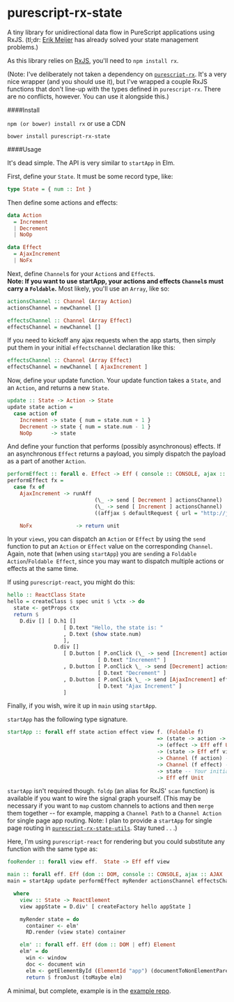# purescript-rx-state

A tiny library for unidirectional data flow in PureScript applications using RxJS.  (tl;dr: [Erik Meijer](https://en.wikipedia.org/wiki/Erik_Meijer_(computer_scientist)) has already solved your state management problems.)

As this library relies on [RxJS](https://github.com/Reactive-Extensions/RxJS), you'll need to `npm install rx`.

(Note:  I've deliberately not taken a dependency on [`purescript-rx`](https://github.com/anttih/purescript-rx).  It's a very nice wrapper (and you should use it), but I've wrapped a couple RxJS functions that don't line-up with the types defined in `purescript-rx`.  There are no conflicts, however.  You can use it alongside this.)

####Install

`npm (or bower) install rx` or use a CDN

`bower install purescript-rx-state`

####Usage

It's dead simple.  The API is very similar to `startApp` in Elm.

First, define your `State`.  It must be some record type, like:

```purescript
type State = { num :: Int }
```
Then define some actions and effects:

```purescript
data Action
  = Increment
  | Decrement
  | NoOp

data Effect
  = AjaxIncrement
  | NoFx
```

Next, define `Channel`s for your `Action`s and `Effect`s.  
**Note: If you want to use startApp, your actions and effects `Channel`s must carry a `Foldable`.**  Most likely, you'll use an `Array`, like so:

```purescript
actionsChannel :: Channel (Array Action)
actionsChannel = newChannel []

effectsChannel :: Channel (Array Effect)
effectsChannel = newChannel []
```


If you need to kickoff any ajax requests when the app starts, then simply put them in your initial `effectsChannel` declaration like this:

```purescript
effectsChannel :: Channel (Array Effect)
effectsChannel = newChannel [ AjaxIncrement ]
```

Now, define your update function.  Your update function takes a `State`, and an `Action`, and returns a new `State`.

```purescript
update :: State -> Action -> State
update state action =
  case action of
    Increment -> state { num = state.num + 1 }
    Decrement -> state { num = state.num - 1 }
    NoOp      -> state
```

And define your function that performs (possibly asynchronous) effects.  If an asynchronous `Effect` returns a payload, you simply dispatch the payload as a part of another `Action`.


```purescript
performEffect :: forall e. Effect -> Eff ( console :: CONSOLE, ajax :: AJAX | e) Unit
performEffect fx =
  case fx of
    AjaxIncrement -> runAff
                            (\_ -> send [ Decrement ] actionsChannel)
                            (\_ -> send [ Increment ] actionsChannel)
                            ((affjax $ defaultRequest { url = "http://jsonplaceholder.typicode.com/posts/1", method = GET })

    NoFx              -> return unit
```


In your `views`, you can dispatch an `Action` or `Effect` by using the `send` function to put an `Action` or `Effect` value on the corresponding `Channel`.  Again, note that (when using `startApp`) you are `send`ing a `Foldable Action`/`Foldable Effect`, since you may want to dispatch multiple actions or effects at the same time.

If using `purescript-react`, you might do this:

```purescript
hello :: ReactClass State
hello = createClass $ spec unit $ \ctx -> do
  state <- getProps ctx
  return $
    D.div [] [ D.h1 []
                  [ D.text "Hello, the state is: "
                  , D.text (show state.num)
                  ],
               D.div []
                  [ D.button [ P.onClick (\_ -> send [Increment] actionsChannel) ]
                             [ D.text "Increment" ]
                  , D.button [ P.onClick \_ -> send [Decrement] actionsChannel ]
                             [ D.text "Decrement" ]
                  , D.button [ P.onClick \_ -> send [AjaxIncrement] effectsChannel ]
                             [ D.text "Ajax Increment" ]
                  ]
```

Finally, if you wish, wire it up in `main` using `startApp`.  

`startApp` has the following type signature.

```purescript
startApp :: forall eff state action effect view f. (Foldable f)
                                                => (state -> action -> state) -- Your "update" function
                                                -> (effect -> Eff eff Unit) -- Your "effects" function
                                                -> (state -> Eff eff view) -- Your "render" function
                                                -> Channel (f action) -- Your "actions" channel
                                                -> Channel (f effect) -- Your "effects" channel
                                                -> state -- Your initial state
                                                -> Eff eff Unit
```

`startApp` isn't required though.  `foldp` (an alias for RxJS' `scan` function) is available if you want to wire the signal graph yourself.  (This may be necessary if you want to `map` custom channels to actions and then `merge` them together -- for example, mapping a `Channel Path` to a `Channel Action` for single page app routing.  Note:  I plan to provide a `startApp` for single page routing in [`purescript-rx-state-utils`](https://github.com/jasonzoladz/purescript-rx-state-utils).  Stay tuned . . .)

Here, I'm using `purescript-react` for rendering but you could substitute any function with the same type as:

```purescript
fooRender :: forall view eff.  State -> Eff eff view
```

```purescript
main :: forall eff. Eff (dom :: DOM, console :: CONSOLE, ajax :: AJAX | eff ) Unit
main = startApp update performEffect myRender actionsChannel effectsChannel initState

  where
    view :: State -> ReactElement
    view appState = D.div' [ createFactory hello appState ]

    myRender state = do
      container <- elm'
      RD.render (view state) container

    elm' :: forall eff. Eff (dom :: DOM | eff) Element
    elm' = do
      win <- window
      doc <- document win
      elm <- getElementById (ElementId "app") (documentToNonElementParentNode (htmlDocumentToDocument doc))
      return $ fromJust (toMaybe elm)
```

A minimal, but complete, example is in the  [example repo](https://github.com/jasonzoladz/purescript-rx-state-react-example).
